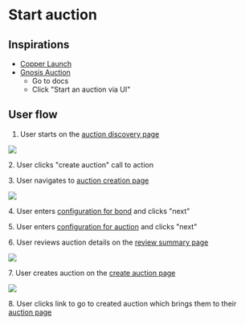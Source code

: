 # Start auction

## Inspirations

* [Copper Launch](https://docs.alchemist.wtf/copper/fair-launch-auctions/auction-creation)
* [Gnosis Auction](https://gnosis-auction.eth.link/#/start)
  * Go to docs
  * Click "Start an auction via UI"

## User flow

1. User starts on the [auction discovery page](../pages/auction\_discovery\_page/)

![](../../../spec/assets/copper/auction\_discovery\_page.png)

2\. User clicks "create auction" call to action

3\. User navigates to [auction creation page](../pages/create\_auction\_page/)

![](../../../spec/assets/copper/auction\_creation\_page.png)

4\. User enters [configuration for bond](../pages/create\_auction\_page/features/bond\_config.md) and clicks "next"

5\. User enters [configuration for auction](../pages/create\_auction\_page/features/auction\_config.md) and clicks "next"

6\. User reviews auction details on the [review summary page](../pages/create\_auction\_page/features/review\_summary.md)

![](../../../spec/assets/copper/auction\_summary.png)

7\. User creates auction on the [create auction page](../pages/create\_auction\_page/features/create\_auction.md)

![](../../../spec/assets/copper/create\_auction.png)

8\. User clicks link to go to created auction which brings them to their [auction page](../pages/auction\_page/)
